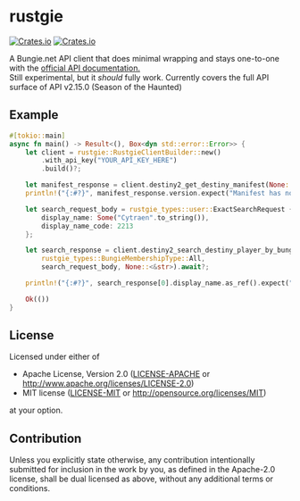 # rustgie

[![Crates.io](https://img.shields.io/crates/v/rustgie?label=rustgie&style=flat-square)](https://crates.io/crates/rustgie)
[![Crates.io](https://img.shields.io/crates/v/rustgie_types?label=rustgie_types&style=flat-square)](https://crates.io/crates/rustgie_types)

A Bungie.net API client that does minimal wrapping and stays one-to-one with the [official API documentation.](https://bungie-net.github.io/multi/index.html)  
Still experimental, but it *should* fully work. Currently covers the full API surface of API v2.15.0 (Season of the Haunted)

## Example

```rust
#[tokio::main]
async fn main() -> Result<(), Box<dyn std::error::Error>> {
    let client = rustgie::RustgieClientBuilder::new()
        .with_api_key("YOUR_API_KEY_HERE")
        .build()?;

    let manifest_response = client.destiny2_get_destiny_manifest(None::<&str>).await?;
    println!("{:#?}", manifest_response.version.expect("Manifest has no version"));

    let search_request_body = rustgie_types::user::ExactSearchRequest {
        display_name: Some("Cytraen".to_string()),
        display_name_code: 2213
    };

    let search_response = client.destiny2_search_destiny_player_by_bungie_name(
        rustgie_types::BungieMembershipType::All,
        search_request_body, None::<&str>).await?;

    println!("{:#?}", search_response[0].display_name.as_ref().expect("No display name found"));

    Ok(())
}
```

## License

Licensed under either of

 * Apache License, Version 2.0
   ([LICENSE-APACHE](../LICENSE-APACHE) or http://www.apache.org/licenses/LICENSE-2.0)
 * MIT license
   ([LICENSE-MIT](../LICENSE-MIT) or http://opensource.org/licenses/MIT)

at your option.

## Contribution

Unless you explicitly state otherwise, any contribution intentionally submitted
for inclusion in the work by you, as defined in the Apache-2.0 license, shall be
dual licensed as above, without any additional terms or conditions.
